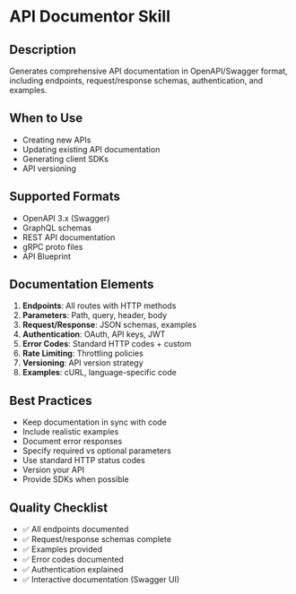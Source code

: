 # API Documentor Skill

## Description
Generates comprehensive API documentation in OpenAPI/Swagger format, including endpoints, request/response schemas, authentication, and examples.

## When to Use
- Creating new APIs
- Updating existing API documentation
- Generating client SDKs
- API versioning

## Supported Formats
- OpenAPI 3.x (Swagger)
- GraphQL schemas
- REST API documentation
- gRPC proto files
- API Blueprint

## Documentation Elements
1. **Endpoints**: All routes with HTTP methods
2. **Parameters**: Path, query, header, body
3. **Request/Response**: JSON schemas, examples
4. **Authentication**: OAuth, API keys, JWT
5. **Error Codes**: Standard HTTP codes + custom
6. **Rate Limiting**: Throttling policies
7. **Versioning**: API version strategy
8. **Examples**: cURL, language-specific code

## Best Practices
- Keep documentation in sync with code
- Include realistic examples
- Document error responses
- Specify required vs optional parameters
- Use standard HTTP status codes
- Version your API
- Provide SDKs when possible

## Quality Checklist
- ✅ All endpoints documented
- ✅ Request/response schemas complete
- ✅ Examples provided
- ✅ Error codes documented
- ✅ Authentication explained
- ✅ Interactive documentation (Swagger UI)
